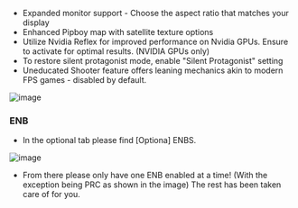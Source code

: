 - Expanded monitor support - Choose the aspect ratio that matches your display
- Enhanced Pipboy map with satellite texture options
- Utilize Nvidia Reflex for improved performance on Nvidia GPUs. Ensure to activate for optimal results. (NVIDIA GPUs only)
- To restore silent protagonist mode, enable "Silent Protagonist" setting
- Uneducated Shooter feature offers leaning mechanics akin to modern FPS games - disabled by default.


![image](https://github.com/NomadsReach/Fallout-Anomaly/assets/144523850/b4ce9846-a191-4f8d-a25a-624b4492a22a)



### ENB 

- In the optional tab please find [Optiona] ENBS.

![image](https://github.com/NomadsReach/Fallout-Anomaly/assets/144523850/a9d7f2d3-5128-40ee-8938-fdffcade54db)

- From there please only have one ENB enabled at a time! (With the exception being PRC as shown in the image) The rest has been taken care of for you.
